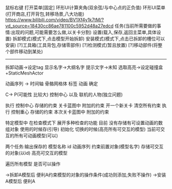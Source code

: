 鼠标右键 打开菜单[固定]
        环形UI计算夹角(双余弦/与中心点的正负值)
        环形UI菜单(打开商店,打开背包,转移场景,八大功能)
        https://www.bilibili.com/video/BV1Xf4y1k7tM/?vd_source=18430cc86ae781100c5952d48a27edcd
    任务(当前所需要做的事情:出现的问题,可能需要怎么做,以关卡分割)
    设置(载入,保存,返回主菜单,具体设置)
    拆卸模式(模式下,点击模型开始拆卸)
    安装模式(模式下,点击已拆卸的槽位可以安装)
    [?]工具箱(工具背包,存储零部件)
    [?]检测模式(暂且放置)
    [?]移动部件(将整个部件移动到某处)

------------------------------------------

拆卸动画->设定tag
显示名字->大纲名字
提示文字->未知
选取高亮->设定碰撞盒+StaticMeshActor

动画序列 -> 时间轴
骨骼网格体
标签 动画 确定

C-> P(可能性 比较大)
控制中心 以及 联机的人物(独立问题)

执行 控制中心 存储的约束
关卡蓝图中 附加的约束
开一个新关卡
清空所有约束
执行 控制重心 存储的约束
本次关卡蓝图中 附加的约束

特定模型中 在检查模式下 展开多种检查的功能
目前 没有存储有可设置动画的数组对象
使用的时候存(引导)
初始化 切换的时候(高亮所有可交互的模型)
当前可交互的所有可动画模型(可以)

两个任务:输出保存的
模型名称 id 动画序列 约束前置对象(模型名字)
存储可交互的对象(以id)
高亮可交互的模型

遍历所有模型
是否可以操作

->拆卸A模型后
便利A约束模型的对象的操作条件(成功则添加,失败不操作)
->安装A模型后
便利A